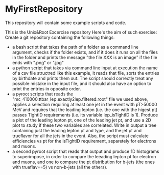 # MyFirstRepository

This repository will contain some example scripts and code.

This is the Unix&Root Excercise repository Here's the aim of such exercise: Create a git repository containing the following things:

- a bash script that takes the path of a folder as a command line argument, checks if the folder exists, and if it does it runs on all the files in the folder and prints the message "the file XXX is an image" if the file ends with ".png" or ".jpg"
- a python script that takes via command line input at execution the name of a csv file structred like this example, it reads that file, sorts the entries by birthdate and prints them out. The script should correctly treat any possible mistake in the input file, and it should also have an option to print the entries in opposite order.
- a pyroot scripts that reads the "mc_410000.ttbar_lep.exactly2lep.filtered.root" file we used above, applies a selection requiring at least one jet in the event with pT>50000 MeV and requires that the leading lepton (i.e. the one with the higest pt) passes TightID requirements (i.e. its variable lep_isTightID is 1). Produce a plot of the leading lepton pt, one of the leading jet pt, and use a 2D plot to study if these two variables are correlated. Write in output a tree containing just the leading lepton pt and type, and the jet pt and trueflavor for all the jets in the event. Also, the script must calculate efficiencies vs pt for the isTightID requirement, separetely for electrons and muons.
- a second pyroot script that reads that output and produce 1D histograms to superimpose, in order to compare the leeading lepton pt for electron and muons, and one to compare the pt distribution for b-jets (the ones with trueflav==5) vs non-b-jets (all the others).
